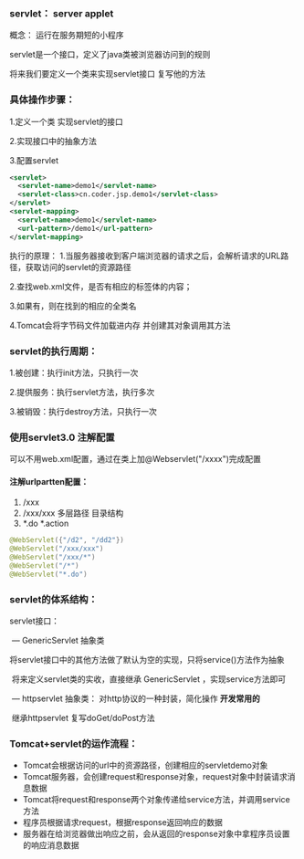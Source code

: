 ### servlet：  server  applet

概念：  运行在服务期短的小程序

servlet是一个接口，定义了java类被浏览器访问到的规则

将来我们要定义一个类来实现servlet接口 复写他的方法

<!--more-->

### 具体操作步骤：

1.定义一个类  实现servlet的接口

2.实现接口中的抽象方法

3.配置servlet

```xml
<servlet>
  <servlet-name>demo1</servlet-name>
  <servlet-class>cn.coder.jsp.demo1</servlet-class>
</servlet>
<servlet-mapping>
  <servlet-name>demo1</servlet-name>
  <url-pattern>/demo1</url-pattern>
</servlet-mapping>
```

执行的原理：
1.当服务器接收到客户端浏览器的请求之后，会解析请求的URL路径，获取访问的servlet的资源路径

2.查找web.xml文件，是否有相应的<url-pattern>标签体的内容；

3.如果有，则在找到的相应的<servlet-class>全类名

4.Tomcat会将字节码文件加载进内存 并创建其对象调用其方法



### servlet的执行周期：

1.被创建：执行init方法，只执行一次

2.提供服务：执行servlet方法，执行多次

3.被销毁：执行destroy方法，只执行一次



### 使用servlet3.0 注解配置  

可以不用web.xml配置，通过在类上加@Webservlet("/xxxx")完成配置

#### 注解urlpartten配置：

1. /xxx
2. /xxx/xxx  多层路径  目录结构
3. *.do  *.action  

```java
@WebServlet({"/d2", "/dd2"})
@WebServlet("/xxx/xxx")
@WebServlet("/xxx/*")
@WebServlet("/*")
@WebServlet("*.do")
```



### servlet的体系结构：

servlet接口：

​		— GenericServlet  抽象类

​			将servlet接口中的其他方法做了默认为空的实现，只将service()方法作为抽象

​			将来定义servlet类的实收，直接继承 GenericServlet ，实现service方法即可

​		— httpservlet  抽象类：  对http协议的一种封装，简化操作 **开发常用的**

​			继承httpservlet   复写doGet/doPost方法


### Tomcat+servlet的运作流程：

- Tomcat会根据访问的url中的资源路径，创建相应的servletdemo对象
- Tomcat服务器，会创建request和response对象，request对象中封装请求消息数据
- Tomcat将request和response两个对象传递给service方法，并调用service方法
- 程序员根据请求request，根据response返回响应的数据
- 服务器在给浏览器做出响应之前，会从返回的response对象中拿程序员设置的响应消息数据



